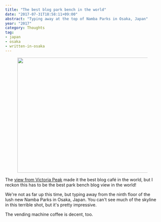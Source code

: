 ```yaml
---
title: "The best blog park bench in the world"
date: "2017-07-31T18:58:11+09:00"
abstract: "Typing away at the top of Namba Parks in Osaka, Japan"
year: "2017"
category: Thoughts
tag:
- japan
- osaka
- written-in-osaka
---
```

<figure><p><img src="https://rubenerd.com/files/2017/photo.namba-parks@1x.jpg" alt="" style="width:500px; height:375px" srcset="https://rubenerd.com/files/2017/photo.namba-parks@1x.jpg 1x, https://rubenerd.com/files/2017/photo.namba-parks@2x.jpg 2x" /></p></figure>

The [view from Victoria Peak] made it the best blog café in the world, but I reckon this has to be the best park bench blog view in the world!

We're not as far up this time, but typing away from the ninth floor of the lush new Namba Parks in Osaka, Japan. You can't see much of the skyline in this terrible shot, but it's pretty impressive.

The vending machine coffee is decent, too.

[view from Victoria Peak]: https://rubenerd.com/the-best-blog-cafe-in-the-world/


